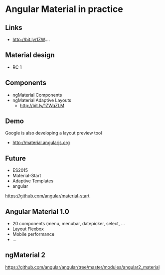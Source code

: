 # Angular Material in practice

## Links
* http://bit.ly/1ZW....

## Material design
* RC 1

## Components
* ngMaterial Components
* ngMaterial Adaptive Layouts
  * http://bit.ly/1ZWqZLM

## Demo
Google is also developing a layout preview tool
*  http://material.angularjs.org

## Future
* ES2015
* Material-Start
* Adaptive Templates
* angular

https://github.com/angular/material-start

## Angular Material 1.0
* 20 components (menu, menubar, datepicker, select, ...
* Layout Flexbox
* Mobile performance
* ...

## ngMaterial 2
https://github.com/angular/angular/tree/master/modules/angular2_material
